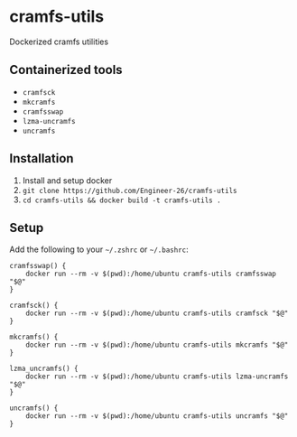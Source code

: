 # cramfs-utils
Dockerized cramfs utilities

## Containerized tools
  * `cramfsck`
  * `mkcramfs`
  * `cramfsswap`
  * `lzma-uncramfs`
  * `uncramfs`
## Installation
1. Install and setup docker
2. `git clone https://github.com/Engineer-26/cramfs-utils`
3. `cd cramfs-utils && docker build -t cramfs-utils .`

## Setup
Add the following to your `~/.zshrc` or `~/.bashrc`:
```
cramfsswap() {
    docker run --rm -v $(pwd):/home/ubuntu cramfs-utils cramfsswap "$@"
}

cramfsck() {
    docker run --rm -v $(pwd):/home/ubuntu cramfs-utils cramfsck "$@"
}

mkcramfs() {
    docker run --rm -v $(pwd):/home/ubuntu cramfs-utils mkcramfs "$@"
}

lzma_uncramfs() {
    docker run --rm -v $(pwd):/home/ubuntu cramfs-utils lzma-uncramfs "$@"
}

uncramfs() {
    docker run --rm -v $(pwd):/home/ubuntu cramfs-utils uncramfs "$@"
}
```
